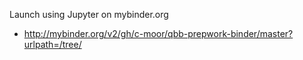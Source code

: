 Launch using Jupyter on mybinder.org

- http://mybinder.org/v2/gh/c-moor/qbb-prepwork-binder/master?urlpath=/tree/


